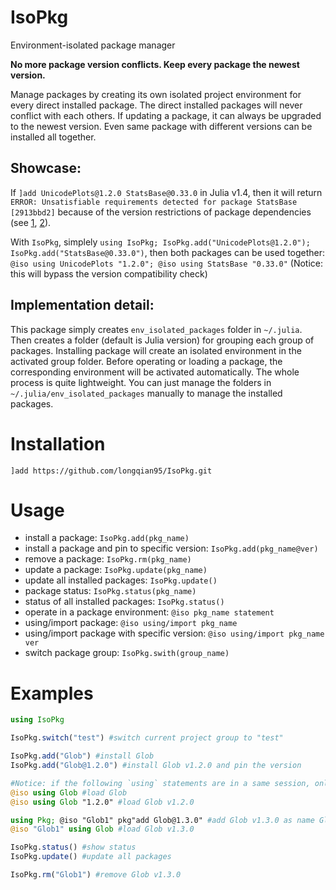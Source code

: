 # IsoPkg

Environment-isolated package manager

**No more package version conflicts. Keep every package the newest version.**

Manage packages by creating its own isolated project environment for every direct installed package. The direct installed packages will never conflict with each others. If updating a package, it can always be upgraded to the newest version. Even same package with different versions can be installed all together.

## Showcase:

If `]add UnicodePlots@1.2.0 StatsBase@0.33.0` in Julia v1.4, then it will return `ERROR: Unsatisfiable requirements detected for package StatsBase [2913bbd2]` because of the version restrictions of package dependencies (see [1], [2]).

With `IsoPkg`, simplely `using IsoPkg; IsoPkg.add("UnicodePlots@1.2.0"); IsoPkg.add("StatsBase@0.33.0")`, then both packages can be used together: `@iso using UnicodePlots "1.2.0"; @iso using StatsBase "0.33.0"` (Notice: this will bypass the version compatibility check)

## Implementation detail:

This package simply creates `env_isolated_packages` folder in `~/.julia`. Then creates a folder (default is Julia version) for grouping each group of packages. Installing package will create an isolated environment in the activated group folder. Before operating or loading a package, the corresponding environment will be activated automatically. The whole process is quite lightweight. You can just manage the folders in `~/.julia/env_isolated_packages` manually to manage the installed packages.

<!-- reference -->
[1]: https://www.juliabloggers.com/understanding-package-version-restrictions-in-julia/
[2]: https://www.juliabloggers.com/my-practices-for-managing-project-dependencies-in-julia/

# Installation

`]add https://github.com/longqian95/IsoPkg.git`

# Usage

- install a package: `IsoPkg.add(pkg_name)`
- install a package and pin to specific version: `IsoPkg.add(pkg_name@ver)`
- remove a package: `IsoPkg.rm(pkg_name)`
- update a package: `IsoPkg.update(pkg_name)`
- update all installed packages: `IsoPkg.update()`
- package status: `IsoPkg.status(pkg_name)`
- status of all installed packages: `IsoPkg.status()`
- operate in a package environment: `@iso pkg_name statement`
- using/import package: `@iso using/import pkg_name`
- using/import package with specific version: `@iso using/import pkg_name ver`
- switch package group: `IsoPkg.swith(group_name)`

# Examples

```julia
using IsoPkg

IsoPkg.switch("test") #switch current project group to "test"

IsoPkg.add("Glob") #install Glob
IsoPkg.add("Glob@1.2.0") #install Glob v1.2.0 and pin the version

#Notice: if the following `using` statements are in a same session, only the first one do the real loading
@iso using Glob #load Glob
@iso using Glob "1.2.0" #load Glob v1.2.0

using Pkg; @iso "Glob1" pkg"add Glob@1.3.0" #add Glob v1.3.0 as name Glob1
@iso "Glob1" using Glob #load Glob v1.3.0

IsoPkg.status() #show status
IsoPkg.update() #update all packages

IsoPkg.rm("Glob1") #remove Glob v1.3.0
```
